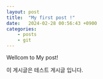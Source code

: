 ```yaml
---
layout: post
title:  "My first post !"
date:   2024-02-28 00:56:43 +0900
categories: 
    - posts
    - git
---
```


Wellcom to My post!

이 게시글은 테스트 게시글 입니다.
